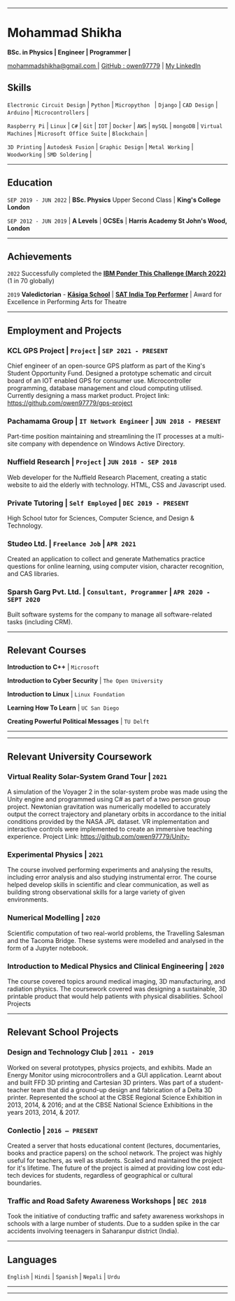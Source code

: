 
-------------------------------
# Mohammad Shikha
**BSc. in Physics &#124; Engineer &#124; Programmer &#124;**

<div id="webaddress">
<a href="mohammadshikha@gmail.com">mohammadshikha@gmail.com </a>
&#124; <a href="https://github.com/owen97779">GitHub : owen97779</a>
&#124; <a href="https://www.linkedin.com/in/mohammad-shikha-6622181b2/">My LinkedIn</a>
</div>


## Skills

`Electronic Circuit Design` &#124; `Python` &#124; `Micropython ` &#124; `Django` &#124; `CAD Design` &#124; `Arduino` &#124; `Microcontrollers` &#124;

`Raspberry Pi` &#124;  `Linux` &#124; `C#` &#124; `Git` &#124; `IOT` &#124; `Docker` &#124; `AWS` &#124; `mySQL` &#124; `mongoDB` &#124; `Virtual Machines` &#124; `Microsoft Office Suite` &#124; `Blockchain` &#124;

`3D Printing` &#124; `Autodesk Fusion` &#124; `Graphic Design` &#124; `Metal Working` &#124; `Woodworking` &#124; `SMD Soldering` &#124;


-------------------------------

## Education

`SEP 2019 - JUN 2022` &#124; __BSc. Physics__ Upper Second Class &#124;
__King's College London__

`SEP 2012 - JUN 2019` &#124; __A Levels__ &#124; __GCSEs__ &#124;
__Harris Academy St John's Wood, London__


-------------------------------

## Achievements
`2022`  Successfully completed the [**IBM Ponder This Challenge (March 2022)**](https://research.ibm.com/haifa/ponderthis/challenges/March2022.html) (1 in 70 globally)

`2019`
**Valedictorian** - [**Kāsiga School**](https://www.kasigaschool.com/) &#124; 
[**SAT India Top Performer**](https://satsuite.collegeboard.org/) &#124; 
Award for Excellence in Performing Arts for Theatre 

-------------------------------

## Employment and Projects

### **KCL GPS Project** &#124; `Project` &#124; `SEP 2021 - PRESENT` ###

Chief engineer of an open-source GPS platform as part of the King's Student Opportunity Fund. Designed a prototype schematic and circuit board of an IOT enabled GPS for consumer use. Microcontroller programming, database management and cloud computing utilised. Currently designing a mass market product. Project link: https://github.com/owen97779/gps-project  

### **Pachamama Group** &#124; `IT Network Engineer` &#124; `JUN 2018 - PRESENT`

Part-time position maintaining and streamlining the IT processes at a multi-site company with dependence on Windows Active Directory.

### **Nuffield Research** &#124; `Project` &#124;  `JUN 2018 - SEP 2018`

Web developer for the Nuffield Research Placement, creating a static website to aid the elderly with technology. HTML, CSS and Javascript used.

### **Private Tutoring** &#124; `Self Employed` &#124; `DEC 2019 - PRESENT`


High School tutor for Sciences, Computer Science, and Design & Technology.


### **Studeo Ltd.** &#124; `Freelance Job` &#124; `APR 2021`

Created an application to collect and generate Mathematics practice questions for online learning, using computer vision, character recognition, and CAS libraries.


### **Sparsh Garg Pvt. Ltd.** &#124; `Consultant, Programmer` &#124; `APR 2020 - SEPT 2020`

Built software systems for the company to manage all software-related tasks (including CRM).

-------------------------------

## Relevant Courses 
**Introduction to C++** &#124; `Microsoft`

**Introduction to Cyber Security** &#124; `The Open University`

**Introduction to Linux** &#124; `Linux Foundation`

**Learning How To Learn** &#124; `UC San Diego`

**Creating Powerful Political Messages** &#124; `TU Delft`


-------------------------------
-------------------------------
## Relevant University Coursework

### **Virtual Reality Solar-System Grand Tour** &#124; `2021`

A simulation of the Voyager 2 in the solar-system probe was made using the Unity engine and programmed using C# as part of a two person group project. Newtonian gravitation was numerically modelled to accurately output the correct trajectory and planetary orbits in accordance to the initial conditions provided by the NASA JPL dataset. VR implementation and interactive controls were implemented to create an immersive teaching experience. Project Link: https://github.com/owen97779/Unity-


### **Experimental Physics** &#124; `2021`

The course involved performing experiments and analysing the results, including error analysis and also studying
instrumental error. The course helped develop skills in scientific and clear communication, as well as building strong
observational skills for a large variety of given environments.

### **Numerical Modelling** &#124; `2020`

Scientific computation of two real-world problems, the Travelling Salesman and the Tacoma Bridge. These systems were modelled and analysed in the form of a Jupyter notebook.

### **Introduction to Medical Physics and Clinical Engineering** &#124; `2020`

The course covered topics around medical imaging, 3D manufacturing, and radiation physics. The coursework
covered was designing a sustainable, 3D printable product that would help patients with physical disabilities.
School Projects

-------------------------------
## Relevant School Projects

### **Design and Technology Club** &#124; `2011 - 2019`

Worked on several prototypes, physics projects, and exhibits. Made an Energy Monitor using microcontrollers and a
GUI application. Learnt about and built FFD 3D printing and Cartesian 3D printers. Was part of a student-teacher
team that did a ground-up design and fabrication of a Delta 3D printer. Represented the school at the CBSE Regional
Science Exhibition in 2013, 2014, & 2016; and at the CBSE National Science Exhibitions in the years 2013, 2014, & 2017.

### **Conlectio** &#124; `2016 – PRESENT`

Created a server that hosts educational content (lectures, documentaries, books and practice papers) on the school
network. The project was highly useful for teachers, as well as students. Scaled and maintained the project for it's lifetime. The
future of the project is aimed at providing low cost edu-tech devices for students, regardless of geographical or cultural boundaries.

### **Traffic and Road Safety Awareness Workshops** &#124; `DEC 2018`

Took the initiative of
conducting traffic and safety awareness workshops in schools with a large number of students. Due to a sudden spike in the car accidents involving teenagers in Saharanpur district (India).


-------------------------------
## Languages 

`English` &#124; `Hindi` &#124; `Spanish` &#124; `Nepali` &#124; `Urdu` 

--------------------------------
--------------------------------
